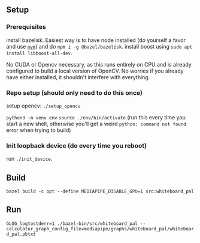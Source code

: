 ## Setup

### Prerequisites

install bazelisk. Easiest way is to have node installed (do yourself a favor and use [`nvm`](https://github.com/nvm-sh/nvm)) and do `npm i -g @bazel/bazelisk`.
install boost using `sudo apt install libboost-all-dev`.

No CUDA or Opencv necessary, as this runs entirely on CPU and is already configured to build a local version of OpenCV. No worries if you already have either installed, it shouldn't interfere with everything.

### Repo setup (should only need to do this once)

setup opencv: `./setup_opencv`

`python3 -m venv env`
`source ./env/bin/activate` (run this every time you start a new shell, otherwise you'll get a weird `python: command not found` error when trying to build)


### Init loopback device (do every time you reboot)

run `./init_device`. 


## Build

`bazel build -c opt --define MEDIAPIPE_DISABLE_GPU=1 src:whiteboard_pal`

## Run
`GLOG_logtostderr=1 ./bazel-bin/src/whiteboard_pal --calculator_graph_config_file=mediapipe/graphs/whiteboard_pal/whiteboard_pal.pbtxt`